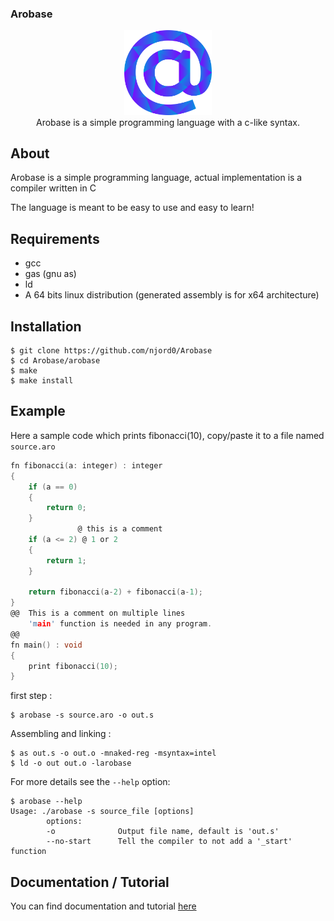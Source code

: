 ### Arobase

<div align="center">
    <img width="140px" src="others/logo.png"/><br/>
    Arobase is a simple programming language with a c-like syntax.
</div>

## About
Arobase is a simple programming language, actual implementation is a compiler written in C

The language is meant to be easy to use and easy to learn! 

## Requirements
* gcc
* gas (gnu as)
* ld
* A 64 bits linux distribution (generated assembly is for x64 architecture)

## Installation
```
$ git clone https://github.com/njord0/Arobase
$ cd Arobase/arobase
$ make
$ make install
```

## Example
Here a sample code which prints fibonacci(10), copy/paste it to a file named `source.aro`
```c
fn fibonacci(a: integer) : integer
{
    if (a == 0)
    {
        return 0;
    }
               @ this is a comment
    if (a <= 2) @ 1 or 2
    {
        return 1;
    }

    return fibonacci(a-2) + fibonacci(a-1);
}
@@  This is a comment on multiple lines
    'main' function is needed in any program.
@@
fn main() : void
{
    print fibonacci(10);
}
```

first step :
```
$ arobase -s source.aro -o out.s
```
Assembling and linking : 
```
$ as out.s -o out.o -mnaked-reg -msyntax=intel
$ ld -o out out.o -larobase 
```

For more details see the `--help` option: 
```
$ arobase --help
Usage: ./arobase -s source_file [options]
        options:
        -o              Output file name, default is 'out.s'
        --no-start      Tell the compiler to not add a '_start' function
```

## Documentation / Tutorial

You can find documentation and tutorial [here](docs/README.md)
